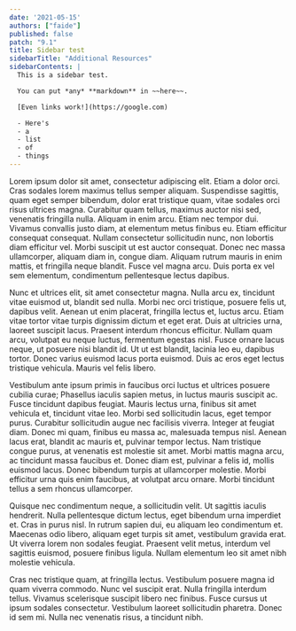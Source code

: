 ```yaml
---
date: '2021-05-15'
authors: ["faide"]
published: false
patch: "9.1"
title: Sidebar test
sidebarTitle: "Additional Resources"
sidebarContents: |
  This is a sidebar test.

  You can put *any* **markdown** in ~~here~~.

  [Even links work!](https://google.com)

  - Here's 
  - a
  - list
  - of 
  - things
---
```


Lorem ipsum dolor sit amet, consectetur adipiscing elit. Etiam a dolor orci. Cras sodales lorem maximus tellus semper aliquam. Suspendisse sagittis, quam eget semper bibendum, dolor erat tristique quam, vitae sodales orci risus ultrices magna. Curabitur quam tellus, maximus auctor nisi sed, venenatis fringilla nulla. Aliquam in enim arcu. Etiam nec tempor dui. Vivamus convallis justo diam, at elementum metus finibus eu. Etiam efficitur consequat consequat. Nullam consectetur sollicitudin nunc, non lobortis diam efficitur vel. Morbi suscipit ut est auctor consequat. Donec nec massa ullamcorper, aliquam diam in, congue diam. Aliquam rutrum mauris in enim mattis, et fringilla neque blandit. Fusce vel magna arcu. Duis porta ex vel sem elementum, condimentum pellentesque lectus dapibus.

Nunc et ultrices elit, sit amet consectetur magna. Nulla arcu ex, tincidunt vitae euismod ut, blandit sed nulla. Morbi nec orci tristique, posuere felis ut, dapibus velit. Aenean ut enim placerat, fringilla lectus et, luctus arcu. Etiam vitae tortor vitae turpis dignissim dictum et eget erat. Duis at ultricies urna, laoreet suscipit lacus. Praesent interdum rhoncus efficitur. Nullam quam arcu, volutpat eu neque luctus, fermentum egestas nisl. Fusce ornare lacus neque, ut posuere nisi blandit id. Ut ut est blandit, lacinia leo eu, dapibus tortor. Donec varius euismod lacus porta euismod. Duis ac eros eget lectus tristique vehicula. Mauris vel felis libero.

Vestibulum ante ipsum primis in faucibus orci luctus et ultrices posuere cubilia curae; Phasellus iaculis sapien metus, in luctus mauris suscipit ac. Fusce tincidunt dapibus feugiat. Mauris lectus urna, finibus sit amet vehicula et, tincidunt vitae leo. Morbi sed sollicitudin lacus, eget tempor purus. Curabitur sollicitudin augue nec facilisis viverra. Integer at feugiat diam. Donec mi quam, finibus eu massa ac, malesuada tempus nisl. Aenean lacus erat, blandit ac mauris et, pulvinar tempor lectus. Nam tristique congue purus, at venenatis est molestie sit amet. Morbi mattis magna arcu, ac tincidunt massa faucibus et. Donec diam est, pulvinar a felis id, mollis euismod lacus. Donec bibendum turpis at ullamcorper molestie. Morbi efficitur urna quis enim faucibus, at volutpat arcu ornare. Morbi tincidunt tellus a sem rhoncus ullamcorper.

Quisque nec condimentum neque, a sollicitudin velit. Ut sagittis iaculis hendrerit. Nulla pellentesque dictum lectus, eget bibendum urna imperdiet et. Cras in purus nisl. In rutrum sapien dui, eu aliquam leo condimentum et. Maecenas odio libero, aliquam eget turpis sit amet, vestibulum gravida erat. Ut viverra lorem non sodales feugiat. Praesent velit metus, interdum vel sagittis euismod, posuere finibus ligula. Nullam elementum leo sit amet nibh molestie vehicula.

Cras nec tristique quam, at fringilla lectus. Vestibulum posuere magna id quam viverra commodo. Nunc vel suscipit erat. Nulla fringilla interdum tellus. Vivamus scelerisque suscipit libero nec finibus. Fusce cursus ut ipsum sodales consectetur. Vestibulum laoreet sollicitudin pharetra. Donec id sem mi. Nulla nec venenatis risus, a tincidunt nibh. 
